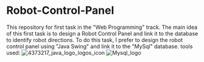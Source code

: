 # Robot-Control-Panel
This repository for first task in the "Web Programming" track.
The main idea of this first task is to design a Robot Control Panel and link it to the database to identify robot directions.
To do this task, I prefer to design the robot control panel using "Java Swing" and link it to the "MySql" database.
tools used:
![4373217_java_logo_logos_icon](https://github.com/AlbishriAbdullah/Robot-Control-Panel/assets/152159098/aa3ca33f-f089-4a7d-b213-6fabc3cc47bc)
![Mysql_logo](https://github.com/AlbishriAbdullah/Robot-Control-Panel/assets/152159098/6b8a0ebf-fc96-45ca-bae3-0f0383c3007d)
